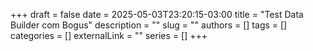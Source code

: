 +++ 
draft = false
date = 2025-05-03T23:20:15-03:00
title = "Test Data Builder com Bogus"
description = ""
slug = ""
authors = []
tags = []
categories = []
externalLink = ""
series = []
+++